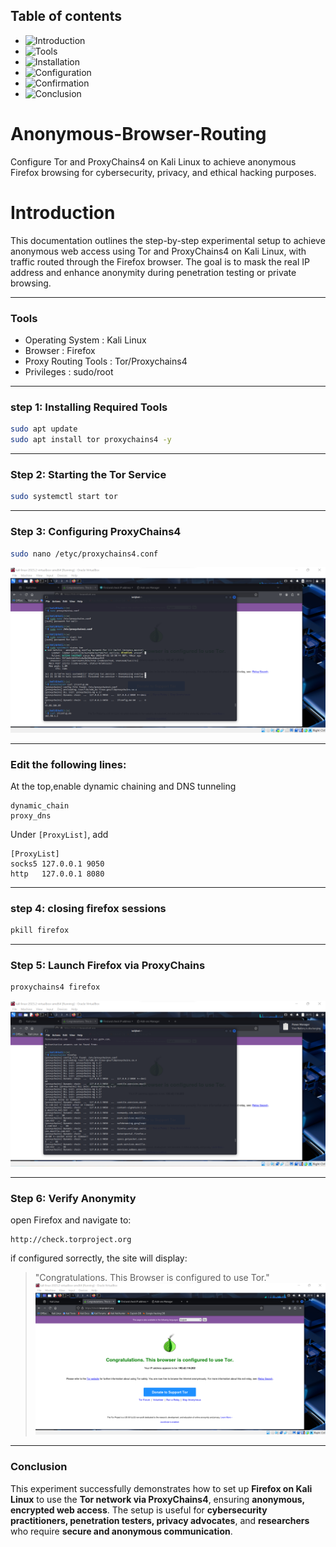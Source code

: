 ## Table of contents

- ![Introduction](#Introduction)
- ![Tools](#Tools)
- ![Installation](#Installing_Required_Tools)
- ![Configuration](#Configuring_ProxyChains4)
- ![Confirmation](#Verify_Anonymity)
- ![Conclusion](#Conclusion)
  

# Anonymous-Browser-Routing
Configure Tor and ProxyChains4 on Kali Linux to achieve anonymous Firefox browsing for cybersecurity, privacy, and ethical hacking purposes.
# Introduction
This documentation outlines the step-by-step experimental setup to achieve anonymous web access using Tor and ProxyChains4 on Kali Linux, with traffic routed through the Firefox browser. The goal is to mask the real IP address and enhance anonymity during penetration testing or private browsing.

---
### Tools
- Operating System : Kali Linux
- Browser : Firefox
- Proxy Routing Tools : Tor/Proxychains4
- Privileges : sudo/root
---
### step 1: Installing Required Tools
```bash
sudo apt update
sudo apt install tor proxychains4 -y
```
---
### Step 2: Starting the Tor Service
```bash
sudo systemctl start tor
```
---
### Step 3: Configuring ProxyChains4
```bash
sudo nano /etyc/proxychains4.conf
```
![Privileges](root_privileges.png)

---
### Edit the following lines:
At the top,enable dynamic chaining and DNS tunneling
```
dynamic_chain
proxy_dns
```
Under `[ProxyList]`, add 
```
[ProxyList]
socks5 127.0.0.1 9050 
http   127.0.0.1 8080
``` 
---
### step 4: closing firefox sessions
```bash
pkill firefox
```
---
### Step 5: Launch Firefox via ProxyChains
```bash
proxychains4 firefox
```
![Configuration](firefox_config.png)

---
### Step 6: Verify Anonymity
open Firefox and navigate to:
```
http://check.torproject.org
```
if configured sorrectly, the site will display:
>"Congratulations. This Browser is configured to use Tor."
![Successful.png](congratulations.png)
---
### Conclusion

This experiment successfully demonstrates how to set up **Firefox on Kali Linux** to use the **Tor network via ProxyChains4**, ensuring **anonymous, encrypted web access**. The setup is useful for **cybersecurity practitioners, penetration testers, privacy advocates**, and **researchers** who require **secure and anonymous communication**.
